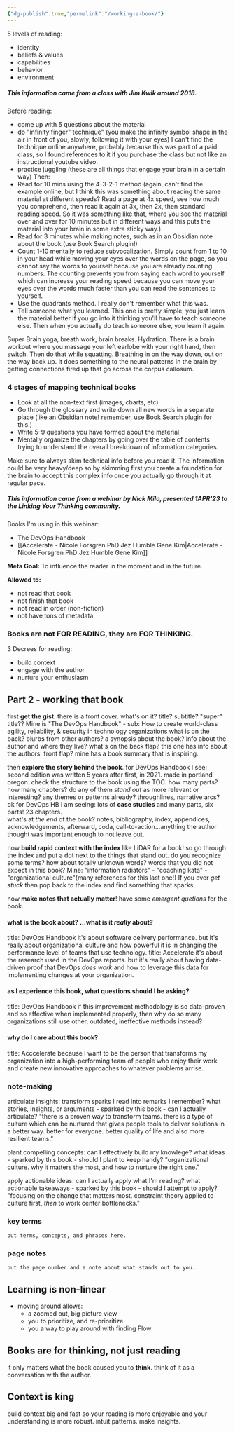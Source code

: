```yaml
---
{"dg-publish":true,"permalink":"/working-a-book/"}
---
```


5 levels of reading:
- identity
- beliefs & values
- capabilities
- behavior
- environment

##### This information came from a class with Jim Kwik around 2018.

Before reading:
- come up with 5 questions about the material
- do "infinity finger" technique" (you make the infinity symbol shape in the air in front of you, slowly, following it with your eyes) I can't find the technique online anywhere, probably because this was part of a paid class, so I found references to it if you purchase the class but not like an instructional youtube video.
- practice juggling (these are all things that engage your brain in a certain way)
Then:
- Read for 10 mins using the 4-3-2-1 method (again, can't find the example online, but I think this was something about reading the same material at different speeds? Read a page at 4x speed, see how much you comprehend, then read it again at 3x, then 2x, then standard reading speed. So it was something like that, where you see the material over and over for 10 minutes but in different ways and this puts the material into your brain in some extra sticky way.)
- Read for 3 minutes while making notes, such as in an Obsidian note about the book (use Book Search plugin!)
- Count 1-10 mentally to reduce subvocalization. Simply count from 1 to 10 in your head while moving your eyes over the words on the page, so you cannot say the words to yourself because you are already counting numbers. The counting prevents you from saying each word to yourself which can increase your reading speed because you can move your eyes over the words much faster than you can read the sentences to yourself.
- Use the quadrants method. I really don't remember what this was.
- Tell someone what you learned. This one is pretty simple, you just learn the material better if you go into it thinking you'll have to teach someone else. Then when you actually do teach someone else, you learn it again.

Super Brain yoga, breath work, brain breaks. Hydration.
There is a brain workout where you massage your left earlobe with your right hand, then switch. Then do that while squatting. Breathing in on the way down, out on the way back up. It does something to the neural patterns in the brain by getting connections fired up that go across the corpus callosum.

### 4 stages of mapping technical books
- Look at all the non-text first (images, charts, etc)
- Go through the glossary and write down all new words in a separate place (like an Obsidian note! remember, use Book Search plugin for this.)
- Write 5-9 questions you have formed about the material.
- Mentally organize the chapters by going over the table of contents trying to understand the overall breakdown of information categories.

Make sure to always skim technical info before you read it. The information could be very heavy/deep so by skimming first you create a foundation for the brain to accept this complex info once you actually go through it at regular pace.

##### This information came from a webinar by Nick Milo, presented 1APR'23 to the Linking Your Thinking community.

Books I'm using in this webinar:
- The DevOps Handbook
- [[Accelerate - Nicole Forsgren PhD Jez Humble Gene Kim\|Accelerate - Nicole Forsgren PhD Jez Humble Gene Kim]]

**Meta Goal:**
To influence the reader in the moment and in the future.

**Allowed to:**
- not read that book
- not finish that book
- not read in order (non-fiction)
- not have tons of metadata

### Books are not FOR READING, they are FOR THINKING.

3 Decrees for reading:
- build context
- engage with the author
- nurture your enthusiasm

## Part 2 - working that book
first **get the gist**. there is a front cover. what's on it?
title? subtitle? "super" title??
Mine is "The DevOps Handbook" - sub: How to create world-class agility, reliability, & security in technology organizations
what is on the back? blurbs from other authors? a synopsis about the book? info about the author and where they live?
what's on the back flap? this one has info about the authors.
front flap? mine has a book summary that is inspiring.

then **explore the story behind the book**. for DevOps Handbook I see:
second edition was written 5 years after first, in 2021. made in portland oregon. check the structure to the book using the TOC. how many parts? how many chapters? do any of them *stand out* as more relevant or interesting? any themes or patterns already? throughlines, narrative arcs? 
ok for DevOps HB I am seeing: lots of **case studies** and many parts, six parts! 23 chapters.  
what's at *the end* of the book? notes, bibliography, index, appendices, acknowledgements, afterward, coda, call-to-action...anything the author thought was important enough to not leave out.

now **build rapid context with the index** like LiDAR for a book! so go through the index and put a dot next to the things that stand out. do you recognize some terms? how about totally unknown words? words that you did not expect in this book? 
Mine: "information radiators" - "coaching kata" - "organizational culture"(many references for this last one!)
If you ever *get stuck* then pop back to the index and find something that sparks.

now **make notes that actually matter**! have some *emergent quetions* for the book.
#### what is the book about? ...what is it *really* about?
title: DevOps Handbook
		it's about software delivery performance. but it's really about organizational culture and how powerful it is in changing the performance level of teams that use technology.
title: Accelerate
		it's about the research used in the DevOps reports. but it's really about  having data-driven proof that DevOps *does work* and how to leverage this data for implementing changes at your organization.
#### as I experience this book, what questions should I be asking?
title: DevOps Handbook
		if this improvement methodology is so data-proven and so effective when implemented properly, then why do so many organizations still use other, outdated, ineffective methods instead?
#### why do I care about this book?
title: Acccelerate
		because I want to be the person that transforms my organization into a high-performing team of people who enjoy their work and create new innovative approaches to whatever problems arrise.


### note-making
articulate insights: transform sparks I read into remarks I remember?
		what stories, insights, or arguments - sparked by this book - can I actually articulate?
"there is a proven way to transform teams. there is a type of culture which can be nurtured that gives people tools to deliver solutions in a better way. better for everyone. better quality of life and also more resilient teams."

plant compelling concepts: can I effectively build my knowlege?
		what ideas - sparked by this book - should I plant to keep handy?
"organizational culture. why it matters the most, and how to nurture the right one."

apply actionable ideas: can I actually apply what I'm reading?
		what actionable takeaways - sparked by this book - should I attempt to apply?
"focusing on the change that matters most. constraint theory applied to culture first, *then* to work center bottlenecks."

### key terms
	put terms, concepts, and phrases here.

### page notes
	put the page number and a note about what stands out to you.


## Learning is non-linear
- moving around allows:
	- a zoomed out, big picture view
	- you to prioritize, and re-prioritize
	- you a way to play around with finding Flow
## Books are for thinking, not just reading
it only matters what the book caused you to **think**.
think of it as a conversation with the author.
## Context is king
build context big and fast so your reading is more enjoyable and your understanding is more robust.
intuit patterns.
make insights.